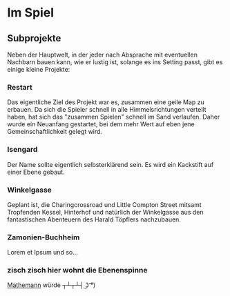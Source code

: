 # Im Spiel

## Subprojekte

Neben der Hauptwelt, in der jeder nach Absprache mit eventuellen Nachbarn bauen kann, wie er lustig ist, solange es ins Setting passt, gibt es einige kleine Projekte:

### Restart

Das eigentliche Ziel des Projekt war es, zusammen eine geile Map zu erbauen. Da sich die Spieler schnell in alle Himmelsrichtungen verteilt haben, hat sich das "zusammen Spielen" schnell im Sand verlaufen.
Daher wurde ein Neuanfang gestartet, bei dem mehr Wert auf eben jene Gemeinschaftlichkeit gelegt wird.

### Isengard

Der Name sollte eigentlich selbsterklärend sein. Es wird ein Kackstift auf einer Ebene gebaut.

### Winkelgasse

Geplant ist, die Charingcrossroad und Little Compton Street mitsamt Tropfenden Kessel, Hinterhof und natürlich der Winkelgasse aus den fantastischen Abenteuern des Harald Töpflers nachzubauen.

### Zamonien-Buchheim

Lorem et Ipsum und so...

### zisch zisch hier wohnt die Ebenenspinne

[Mathemann](https://www.youtube.com/channel/UCCUy8pR5JYsxvT1cUyrXW-Q) würde ┬┴┬┴┤ ͜ʖ ͡°)